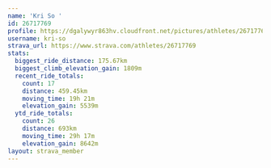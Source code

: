 ```yaml
---
name: 'Kri So '
id: 26717769
profile: https://dgalywyr863hv.cloudfront.net/pictures/athletes/26717769/7761026/14/large.jpg
username: kri-so
strava_url: https://www.strava.com/athletes/26717769
stats:
  biggest_ride_distance: 175.67km
  biggest_climb_elevation_gain: 1809m
  recent_ride_totals:
    count: 17
    distance: 459.45km
    moving_time: 19h 21m
    elevation_gain: 5539m
  ytd_ride_totals:
    count: 26
    distance: 693km
    moving_time: 29h 17m
    elevation_gain: 8642m
layout: strava_member
--- 
```


